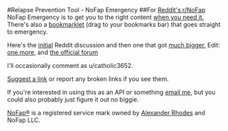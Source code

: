 #Relapse Prevention Tool - NoFap Emergency
##For [Reddit's r/NoFap](http://reddit.com/r/NoFap)
NoFap Emergency is to get you to the right content [when you need it.](http://www.reddit.com/r/NoFap/comments/2ik023/take_red_or_blue_pill/)
There's also a [bookmarklet](http://emergency.nofap.org/director.php?cat=bookmarklet) (drag to your bookmarks bar) that goes straight to emergency.

Here's the [initial](http://www.reddit.com/r/NoFap/comments/2fvyhb/thank_you_for_the_relapse_prevention_tool/) Reddit discussion and then one that got [much bigger.](http://www.reddit.com/r/NoFap/comments/2g05rx/i_just_noticed_this_but_holy_shit_the_new_relapse/) Edit: [one more,](http://www.reddit.com/r/NoFap/comments/2grt82/emergency_nofap_tool_rocks/) and [the official forum](http://www.nofap.org/forum/showthread.php?21180-NoFap-s-Emergency-Relapse-Prevention-Tool)

I'll occasionally comment as u/catholic3652.

[Suggest a link](http://emergency.nofap.org/suggestor.php) or report any broken links if you see them.

If you're interested in using this as an API or something [email me,](mailto:jfische8@binghamton.edu) but you could also probably just figure it out no biggie.

[NoFap®](http://nofap.org) is a registered service mark owned by [Alexander Rhodes](http://www.alexanderrhodes.net) and NoFap LLC.
